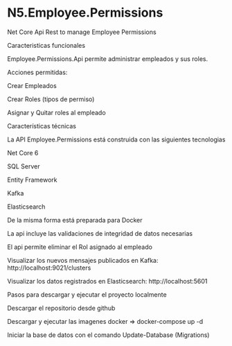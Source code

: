 # N5.Employee.Permissions
Net Core Api Rest to manage Employee Permissions

Caracteristicas funcionales 

Employee.Permissions.Api permite administrar empleados y sus roles. 

Acciones permitidas: 

Crear Empleados 

Crear Roles (tipos de  permiso) 

Asignar y Quitar roles al empleado 

 

Características técnicas 

La API Employee.Permissions está construida con las siguientes tecnologias  

Net Core 6 

SQL Server  

Entity Framework 

Kafka 

Elasticsearch 


De la misma forma está preparada para Docker 

  

La api incluye las validaciones de integridad de datos necesarias 

El api permite eliminar el Rol asignado al empleado 
 

Visualizar los nuevos mensajes publicados en Kafka: http://localhost:9021/clusters 

Visualizar los datos registrados en Elasticsearch: http://localhost:5601  

  

Pasos para descargar y ejecutar el proyecto localmente 

Descargar el repositorio desde github 

Descargar y ejecutar las imagenes docker => docker-compose up -d 

Iniciar la base de datos con el comando Update-Database (Migrations) 

 

 

 
